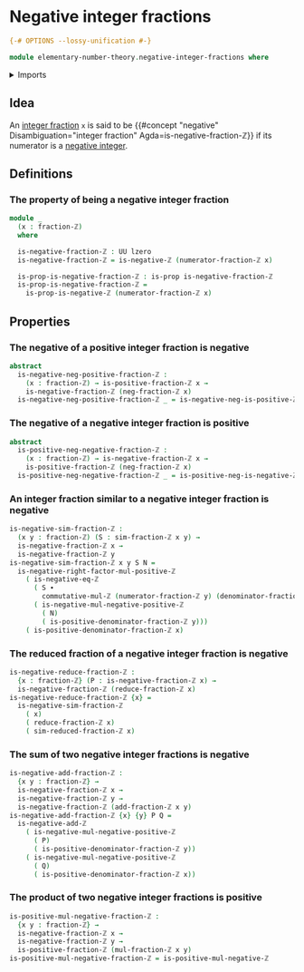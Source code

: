 # Negative integer fractions

```agda
{-# OPTIONS --lossy-unification #-}

module elementary-number-theory.negative-integer-fractions where
```

<details><summary>Imports</summary>

```agda
open import elementary-number-theory.addition-integer-fractions
open import elementary-number-theory.addition-positive-and-negative-integers
open import elementary-number-theory.integer-fractions
open import elementary-number-theory.integers
open import elementary-number-theory.multiplication-integer-fractions
open import elementary-number-theory.multiplication-integers
open import elementary-number-theory.multiplication-positive-and-negative-integers
open import elementary-number-theory.negative-integers
open import elementary-number-theory.positive-and-negative-integers
open import elementary-number-theory.positive-integer-fractions
open import elementary-number-theory.positive-integers
open import elementary-number-theory.reduced-integer-fractions

open import foundation.identity-types
open import foundation.propositions
open import foundation.subtypes
open import foundation.transport-along-identifications
open import foundation.universe-levels
```

</details>

## Idea

An [integer fraction](elementary-number-theory.integer-fractions.md) `x` is said
to be
{{#concept "negative" Disambiguation="integer fraction" Agda=is-negative-fraction-ℤ}}
if its numerator is a
[negative integer](elementary-number-theory.negative-integers.md).

## Definitions

### The property of being a negative integer fraction

```agda
module _
  (x : fraction-ℤ)
  where

  is-negative-fraction-ℤ : UU lzero
  is-negative-fraction-ℤ = is-negative-ℤ (numerator-fraction-ℤ x)

  is-prop-is-negative-fraction-ℤ : is-prop is-negative-fraction-ℤ
  is-prop-is-negative-fraction-ℤ =
    is-prop-is-negative-ℤ (numerator-fraction-ℤ x)
```

## Properties

### The negative of a positive integer fraction is negative

```agda
abstract
  is-negative-neg-positive-fraction-ℤ :
    (x : fraction-ℤ) → is-positive-fraction-ℤ x →
    is-negative-fraction-ℤ (neg-fraction-ℤ x)
  is-negative-neg-positive-fraction-ℤ _ = is-negative-neg-is-positive-ℤ
```

### The negative of a negative integer fraction is positive

```agda
abstract
  is-positive-neg-negative-fraction-ℤ :
    (x : fraction-ℤ) → is-negative-fraction-ℤ x →
    is-positive-fraction-ℤ (neg-fraction-ℤ x)
  is-positive-neg-negative-fraction-ℤ _ = is-positive-neg-is-negative-ℤ
```

### An integer fraction similar to a negative integer fraction is negative

```agda
is-negative-sim-fraction-ℤ :
  (x y : fraction-ℤ) (S : sim-fraction-ℤ x y) →
  is-negative-fraction-ℤ x →
  is-negative-fraction-ℤ y
is-negative-sim-fraction-ℤ x y S N =
  is-negative-right-factor-mul-positive-ℤ
    ( is-negative-eq-ℤ
      ( S ∙
        commutative-mul-ℤ (numerator-fraction-ℤ y) (denominator-fraction-ℤ x))
      ( is-negative-mul-negative-positive-ℤ
        ( N)
        ( is-positive-denominator-fraction-ℤ y)))
    ( is-positive-denominator-fraction-ℤ x)
```

### The reduced fraction of a negative integer fraction is negative

```agda
is-negative-reduce-fraction-ℤ :
  {x : fraction-ℤ} (P : is-negative-fraction-ℤ x) →
  is-negative-fraction-ℤ (reduce-fraction-ℤ x)
is-negative-reduce-fraction-ℤ {x} =
  is-negative-sim-fraction-ℤ
    ( x)
    ( reduce-fraction-ℤ x)
    ( sim-reduced-fraction-ℤ x)
```

### The sum of two negative integer fractions is negative

```agda
is-negative-add-fraction-ℤ :
  {x y : fraction-ℤ} →
  is-negative-fraction-ℤ x →
  is-negative-fraction-ℤ y →
  is-negative-fraction-ℤ (add-fraction-ℤ x y)
is-negative-add-fraction-ℤ {x} {y} P Q =
  is-negative-add-ℤ
    ( is-negative-mul-negative-positive-ℤ
      ( P)
      ( is-positive-denominator-fraction-ℤ y))
    ( is-negative-mul-negative-positive-ℤ
      ( Q)
      ( is-positive-denominator-fraction-ℤ x))
```

### The product of two negative integer fractions is positive

```agda
is-positive-mul-negative-fraction-ℤ :
  {x y : fraction-ℤ} →
  is-negative-fraction-ℤ x →
  is-negative-fraction-ℤ y →
  is-positive-fraction-ℤ (mul-fraction-ℤ x y)
is-positive-mul-negative-fraction-ℤ = is-positive-mul-negative-ℤ
```
